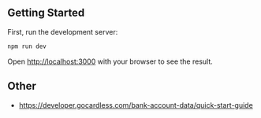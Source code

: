 ## Getting Started

First, run the development server:

```bash
npm run dev
```

Open [http://localhost:3000](http://localhost:3000) with your browser to see the result.

## Other

- https://developer.gocardless.com/bank-account-data/quick-start-guide
